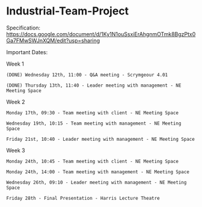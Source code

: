 # Industrial-Team-Project

Specification: https://docs.google.com/document/d/1Ky1N1ouSsxiErAhgnmOTmk8BgzPtx0Ga7FMwSWJnXQM/edit?usp=sharing


Important Dates:

  Week 1
  
    (DONE) Wednesday 12th, 11:00 - Q&A meeting - Scrymgeour 4.01
    
    (DONE) Thursday 13th, 11:40 - Leader meeting with management - NE Meeting Space
    
  Week 2
  
    Monday 17th, 09:30 - Team meeting with client - NE Meeting Space
    
    Wednesday 19th, 10:15 - Team meeting with management - NE Meeting Space
    
    Friday 21st, 10:40 - Leader meeting with management - NE Meeting Space	
    
  Week 3
  
    Monday 24th, 10:45 - Team meeting with client - NE Meeting Space
    
    Monday 24th, 14:00 - Team meeting with management - NE Meeting Space
    
    Wednesday 26th, 09:10 - Leader meeting with management - NE Meeting Space
    
    Friday 28th - Final Presentation - Harris Lecture Theatre
